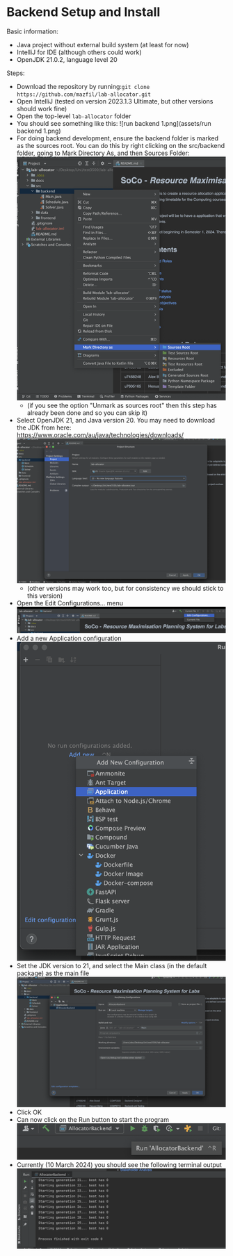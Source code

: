 # Backend Setup and Install

Basic information:
- Java project without external build system (at least for now)
- IntelliJ for IDE (although others could work)
- OpenJDK 21.0.2, language level 20

Steps:

- Download the repository by running:`git clone https://github.com/mazfil/lab-allocator.git`
- Open IntelliJ (tested on version 2023.1.3 Ultimate, but other versions should work fine)
- Open the top-level `lab-allocator` folder
- You should see something like this: ![run backend 1.png](assets/run backend 1.png)
- For doing backend development, ensure the backend folder is marked as the sources root. You can do this by right clicking on the src/backend folder, going to Mark Directory As, and then Sources Folder: ![run backend 2.png](assets%2Frun%20backend%202.png)
  - (if you see the option "Unmark as sources root" then this step has already been done and so you can skip it)
- Select OpenJDK 21, and Java version 20. You may need to download the JDK from here: https://www.oracle.com/au/java/technologies/downloads/ ![run backend 3.png](assets%2Frun%20backend%203.png)
  - (other versions may work too, but for consistency we should stick to this version)
- Open the Edit Configurations... menu ![run backend 4.png](assets%2Frun%20backend%204.png)
- Add a new Application configuration ![run backend 5.png](assets%2Frun%20backend%205.png)
- Set the JDK version to 21, and select the Main class (in the default package) as the main file ![run backend 6.png](assets%2Frun%20backend%206.png)
- Click OK
- Can now click on the Run button to start the program ![run backend 7.png](assets%2Frun%20backend%207.png)
- Currently (10 March 2024) you should see the following terminal output ![run backend 8.png](assets%2Frun%20backend%208.png)